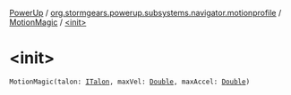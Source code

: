 [PowerUp](../../index.md) / [org.stormgears.powerup.subsystems.navigator.motionprofile](../index.md) / [MotionMagic](index.md) / [&lt;init&gt;](./-init-.md)

# &lt;init&gt;

`MotionMagic(talon: `[`ITalon`](../../org.stormgears.utils.decoupling/-i-talon/index.md)`, maxVel: `[`Double`](https://kotlinlang.org/api/latest/jvm/stdlib/kotlin/-double/index.html)`, maxAccel: `[`Double`](https://kotlinlang.org/api/latest/jvm/stdlib/kotlin/-double/index.html)`)`